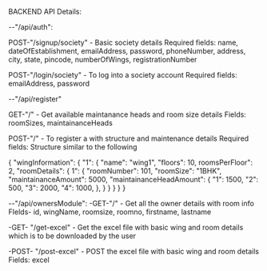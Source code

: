 BACKEND API Details:

--"/api/auth":

POST-"/signup/society" - Basic society details
Required fields: name, dateOfEstablishment, emailAddress, password, phoneNumber, address, city, state, pincode, numberOfWings, registrationNumber

POST-"/login/society" - To log into a society account
Required fields: emailAddress, password

--"/api/register"

GET-"/" - Get available maintanance heads and room size details
Fields: roomSizes, maintainanceHeads

POST-"/" - To register a with structure and maintenance details
Required fields: Structure similar to the following

{
"wingInformation": {
"1": {
"name": "wing1",
"floors": 10,
roomsPerFloor": 2,
"roomDetails": {
1": {
"roomNumber": 101,
"roomSize": "1BHK",
"maintainanceAmount": 5000,
"maintainanceHeadAmount": {
"1": 1500,
"2": 500,
"3": 2000,
"4": 1000,
},
}
}
}
}
}

--"/api/ownersModule":
-GET-"/" - Get all the owner details with room info
FIelds- id, wingName, roomsize, roomno, firstname, lastname

-GET- "/get-excel" - Get the excel file with basic wing and room details which is to be downloaded by the user

-POST- "/post-excel" - POST the excel file with basic wing and room details
Fields: excel
